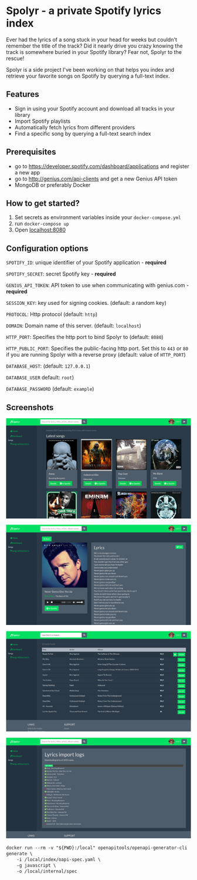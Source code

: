 # Spolyr - a private Spotify lyrics index

Ever had the lyrics of a song stuck in your head for weeks but couldn't remember the title of the track? Did it nearly drive you crazy knowing the track is somewhere buried in your Spotify library? Fear not, Spolyr to the rescue!

Spolyr is a side project I've been working on that helps you index and retrieve your favorite songs on Spotify by querying a full-text index. 

## Features
- Sign in using your Spotify account and download all tracks in your library
- Import Spotify playlists
- Automatically fetch lyrics from different providers
- Find a specific song by querying a full-text search index

## Prerequisites
- go to https://developer.spotify.com/dashboard/applications and register a new app 
- go to http://genius.com/api-clients and get a new Genius API token
- MongoDB or preferably Docker

## How to get started? 

1. Set secrets as environment variables inside your `docker-compose.yml`
2. run `docker-compose up`
3. Open [localhost:8080](http://localhost:8080)

## Configuration options

`SPOTIFY_ID`: unique identifier of your Spotify application - **required**

`SPOTIFY_SECRET`: secret Spotify key - **required**

`GENIUS_API_TOKEN`: API token to use when communicating with genius.com - **required**

`SESSION_KEY`: key used for signing cookies. (default: a random key)

`PROTOCOL`: Http protocol (default: `http`)

`DOMAIN`: Domain name of this server. (default: `localhost`)

`HTTP_PORT`: Specifies the http port to bind Spolyr to (default: `8080`)

`HTTP_PUBLIC_PORT`: Specifies the public-facing http port. Set this to `443` or `80` if you are running Spolyr with a reverse proxy (default: value of `HTTP_PORT`)

`DATABASE_HOST`: (default: `127.0.0.1`)

`DATABASE_USER` default: `root`)

`DATABASE_PASSWORD` (default: `example`)

## Screenshots

![home page](doc/preview-1.jpg "Import and query your Spotify library.")

![track details page](doc/preview-3.jpg "View lyrics of your tracks.")

![full-text search](doc/preview-2.jpg "Search songs by lyrics, title, album name and artists")

![import of lyrics](doc/preview-4.jpg "Import lyrics from different providers")

```
docker run --rm -v "${PWD}:/local" openapitools/openapi-generator-cli generate \
    -i /local/index/oapi-spec.yaml \
    -g javascript \
    -o /local/internal/spec
```